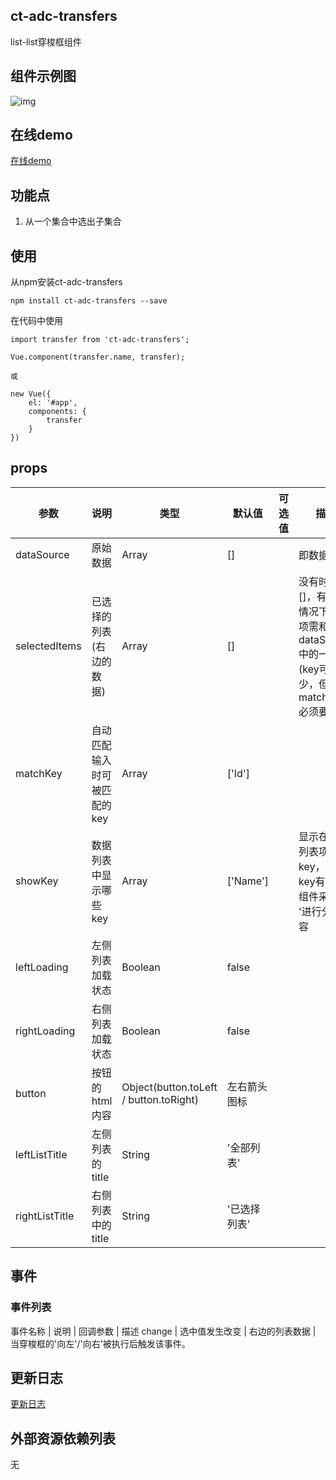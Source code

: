 ## ct-adc-transfers

list-list穿梭框组件

## 组件示例图

![img](https://github.com/ct-adc/adc-transfers/tree/master/transfer.png)

## 在线demo

[在线demo](https://codepen.io/rubyisapm/pen/vmQRVa)

## 功能点

1. 从一个集合中选出子集合

## 使用

从npm安装ct-adc-transfers

```
npm install ct-adc-transfers --save
```
在代码中使用

```
import transfer from 'ct-adc-transfers';

Vue.component(transfer.name, transfer);

或

new Vue({
    el: '#app',
    components: {
        transfer
    }
})
```

## props

参数 | 说明 | 类型 | 默认值 | 可选值 | 描述 |
--- | --- | --- | --- | ---- | ---
dataSource | 原始数据 | Array | [] |  | 即数据集合
selectedItems | 已选择的列表(右边的数据) | Array | [] | | 没有时请传[]，有值的情况下每一项需和dataSource中的一致(key可以少，但matchKey必须要有)
matchKey | 自动匹配输入时可被匹配的key | Array | ['Id'] | | 
showKey | 数据列表中显示哪些key  | Array | ['Name'] | | 显示在单个列表项中的key，如果key有多个,组件采用'-'进行分割内容
leftLoading | 左侧列表加载状态 | Boolean | false | | 
rightLoading | 右侧列表加载状态 | Boolean | false | | 
button | 按钮的html内容 | Object(button.toLeft / button.toRight) | 左右箭头图标 | | 
leftListTitle | 左侧列表的title | String | '全部列表' | | 
rightListTitle | 右侧列表中的title | String | '已选择列表' | | 

## 事件

### 事件列表

事件名称 | 说明 | 回调参数 | 描述
change | 选中值发生改变 | 右边的列表数据 | 当穿梭框的'向左'/'向右'被执行后触发该事件。

## 更新日志

[更新日志](https://github.com/ct-adc/adc-transfers/blob/master/changeLog.md)

## 外部资源依赖列表

无

